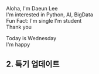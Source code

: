 Aloha, I'm Daeun Lee  
I'm interested in Python, AI, BigData  
Fun Fact: I'm single 
I'm student  
Thank you  

Today is Wednesday  
I'm happy  

## 2. 특기 업데이트